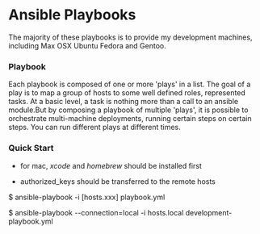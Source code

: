 Ansible Playbooks
===

The majority of these playbooks is to provide my development machines, including Max OSX Ubuntu Fedora and Gentoo.

### Playbook

Each playbook is composed of one or more 'plays' in a list. The goal of a play is to map a group of hosts to some well
defined roles, represented tasks. At a basic level, a task is nothing more than a call to an ansible module.But by
composing a playbook of multiple 'plays', it is possible to orchestrate multi-machine deployments, running certain
steps on certain steps. You can run different plays at different times.

### Quick Start

* for mac, *xcode* and *homebrew* should be installed first

* authorized_keys should be transferred to the remote hosts

$ ansible-playbook -i [hosts.xxx] playbook.yml

$ ansible-playbook --connection=local -i hosts.local development-playbook.yml
